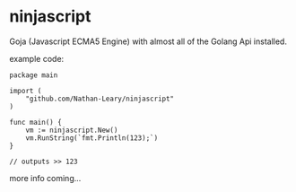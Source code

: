 # ninjascript
 
Goja (Javascript ECMA5 Engine) with almost all of the Golang Api installed.

example code:
```
package main

import (
	"github.com/Nathan-Leary/ninjascript"
)

func main() {
	vm := ninjascript.New()
	vm.RunString(`fmt.Println(123);`)
}

// outputs >> 123
```
more info coming...
